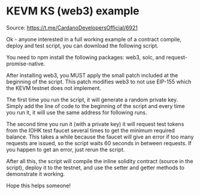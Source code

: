 # KEVM KS (web3) example

Source: https://t.me/CardanoDevelopersOfficial/6921

Ok - anyone interested in a full working example of a contract compile, deploy and test script, you can download the following script.

You need to npm install the following packages: web3, solc, and request-promise-native.

After installing web3, you MUST apply the small patch included at the beginning of the script.  This patch modifies web3 to not use EIP-155 which the KEVM testnet does not implement.

The first time you run the script, it will generate a random private key.  Simply add the line of code to the beginning of the script and every time you run it, it will use the same address for following runs.

The second time you run it (with a private key) it will request test tokens from the IOHK test faucet several times to get the minimum required balance.  This takes  a while because the faucet will give an error if too many requests are issued, so the script waits 60 seconds in between requests.  If you happen to get an error, just rerun the script.

After all this, the script will compile the inline solidity contract (source in the script), deploy it to the testnet, and use the setter and getter methods to demonstrate it working.

Hope this helps someone!

